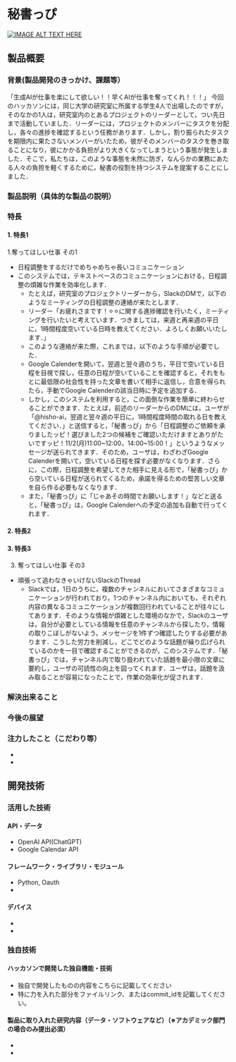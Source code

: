 # 秘書っぴ

[![IMAGE ALT TEXT HERE](https://jphacks.com/wp-content/uploads/2023/07/JPHACKS2023_ogp.png)](https://www.youtube.com/watch?v=yYRQEdfGjEg)

## 製品概要
### 背景(製品開発のきっかけ、課題等）
「生成AIが仕事を楽にして欲しい！！早くAIが仕事を奪ってくれ！！！」
今回のハッカソンには，同じ大学の研究室に所属する学生4人で出場したのですが，そのなかの1人は，研究室内のとあるプロジェクトのリーダーとして，つい先日まで活動していました．リーダーには，プロジェクトのメンバーにタスクを分配し，各々の進捗を確認するという任務があります．しかし，割り振られたタスクを期限内に果たさないメンバーがいたため，彼がそのメンバーのタスクを巻き取ることになり，彼にかかる負担がより大きくなってしまうという事態が発生しました．そこで，私たちは，このような事態を未然に防ぎ，なんらかの業務にあたる人々の負担を軽くするために，秘書の役割を持つシステムを提案することにしました．
### 製品説明（具体的な製品の説明）
### 特長
#### 1. 特長1
1.奪ってほしい仕事 その1
  - 日程調整をするだけでめちゃめちゃ長いコミュニケーション
  - このシステムでは，テキストベースのコミュニケーションにおける，日程調整の煩雑な作業を効率化します．
    - たとえば，研究室のプロジェクトリーダーから，SlackのDMで，以下のようなミーティングの日程調整の連絡が来たとします．
    - リーダー「お疲れさまです！⚪︎⚪︎に関する進捗確認を行いたく，ミーティングを行いたいと考えています．つきましては，来週と再来週の平日に，1時間程度空いている日時を教えてください．よろしくお願いいたします．」
    - このような連絡が来た際，これまでは，以下のような手順が必要でした．
    - Google Calenderを開いて，翌週と翌々週のうち，平日で空いている日程を目視で探し，任意の日程が空いていることを確認すると，それをもとに最低限の社会性を持った文章を書いて相手に返信し，合意を得られたら，手動でGoogle Calenderの該当日時に予定を追加する．
    - しかし，このシステムを利用すると，この面倒な作業を簡単に終わらせることができます．たとえば，前述のリーダーからのDMには，ユーザが「@hisho-ai，翌週と翌々週の平日に，1時間程度時間の取れる日を教えてください．」と送信すると，「秘書っぴ」から「日程調整のご依頼を承りましたッピ！選びました2つの候補をご確認いただけますとありがたいですッピ！11/2(月)11:00~12:00，14:00~15:00！」というようなメッセージが送られてきます．そのため，ユーザは，わざわざGoogle Calenderを開いて，空いている日程を探す必要がなくなります．さらに，この際，日程調整を希望してきた相手に見える形で，「秘書っぴ」から空いている日程が送られてくるため，承諾を得るための堅苦しい文章を自ら作る必要もなくなります．
    - また，「秘書っぴ」に「じゃあその時間でお願いします！」などと送ると，「秘書っぴ」は，Google Calenderへの予定の追加も自動で行ってくれます．
#### 2. 特長2

#### 3. 特長3
3. 奪ってほしい仕事 その3
  - 頑張って追わなきゃいけないSlackのThread
    - Slackでは，1日のうちに，複数のチャンネルにおいてさまざまなコミュニケーションが行われており，1つのチャンネル内においても，それぞれ内容の異なるコミュニケーションが複数回行われていることが往々にしてあります．そのような情報が煩雑とした環境のなかで，Slackのユーザは，自分が必要としている情報を任意のチャンネルから探したり，情報の取りこぼしがないよう，メッセージを1件ずつ確認したりする必要があります．こうした労力を削減し，どこでどのような話題が繰り広げられているのかを一目で確認することができるのが，このシステムです．「秘書っぴ」では，チャンネル内で取り扱われていた話題を最小限の文章に要約し，ユーザの可読性の向上を図ってくれます．ユーザは，話題を汲み取ることが容易になったことで，作業の効率化が促されます．

### 解決出来ること
### 今後の展望
### 注力したこと（こだわり等）
* 
* 

## 開発技術
### 活用した技術
#### API・データ
* OpenAI API(ChatGPT)
* Google Calendar API

#### フレームワーク・ライブラリ・モジュール
* Python, Oauth
* 

#### デバイス
* 
* 

### 独自技術
#### ハッカソンで開発した独自機能・技術
* 独自で開発したものの内容をこちらに記載してください
* 特に力を入れた部分をファイルリンク、またはcommit_idを記載してください。

#### 製品に取り入れた研究内容（データ・ソフトウェアなど）（※アカデミック部門の場合のみ提出必須）
* 
* 
